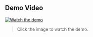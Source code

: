 ## Demo Video

[![Watch the demo](https://user-images.githubusercontent.com/USER/REPO/thumbnail.png)](https://res.cloudinary.com/dvropresk/video/upload/v1757961476/Screen_Recording_2025-09-15_234358_e01tkx.mp4)

> Click the image to watch the demo.
